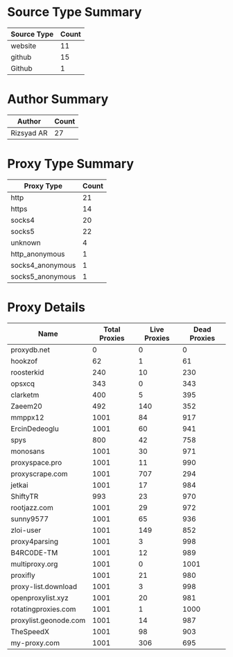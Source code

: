 # Source Type Summary

| Source Type | Count |
|-------------|-------|
| website | 11 |
| github | 15 |
| Github | 1 |


# Author Summary

| Author | Count |
|--------|-------|
| Rizsyad AR | 27 |


# Proxy Type Summary

| Proxy Type | Count |
|------------|-------|
| http | 21 |
| https | 14 |
| socks4 | 20 |
| socks5 | 22 |
| unknown | 4 |
| http_anonymous | 1 |
| socks4_anonymous | 1 |
| socks5_anonymous | 1 |


# Proxy Details

| Name | Total Proxies | Live Proxies | Dead Proxies |
|------|---------------|--------------|---------------|
| proxydb.net | 0 | 0 | 0 |
| hookzof | 62 | 1 | 61 |
| roosterkid | 240 | 10 | 230 |
| opsxcq | 343 | 0 | 343 |
| clarketm | 400 | 5 | 395 |
| Zaeem20 | 492 | 140 | 352 |
| mmppx12 | 1001 | 84 | 917 |
| ErcinDedeoglu | 1001 | 60 | 941 |
| spys | 800 | 42 | 758 |
| monosans | 1001 | 30 | 971 |
| proxyspace.pro | 1001 | 11 | 990 |
| proxyscrape.com | 1001 | 707 | 294 |
| jetkai | 1001 | 17 | 984 |
| ShiftyTR | 993 | 23 | 970 |
| rootjazz.com | 1001 | 29 | 972 |
| sunny9577 | 1001 | 65 | 936 |
| zloi-user | 1001 | 149 | 852 |
| proxy4parsing | 1001 | 3 | 998 |
| B4RC0DE-TM | 1001 | 12 | 989 |
| multiproxy.org | 1001 | 0 | 1001 |
| proxifly | 1001 | 21 | 980 |
| proxy-list.download | 1001 | 3 | 998 |
| openproxylist.xyz | 1001 | 20 | 981 |
| rotatingproxies.com | 1001 | 1 | 1000 |
| proxylist.geonode.com | 1001 | 14 | 987 |
| TheSpeedX | 1001 | 98 | 903 |
| my-proxy.com | 1001 | 306 | 695 |

